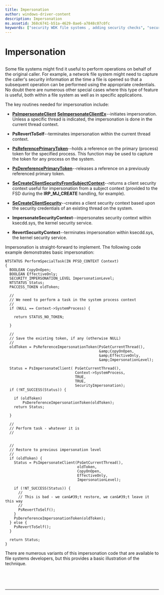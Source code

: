```yaml
---
title: Impersonation
author: windows-driver-content
description: Impersonation
ms.assetid: 368c6741-b51a-4629-8ae6-a7848c07c0fc
keywords: ["security WDK file systems , adding security checks", "security checks WDK file systems , impersonation", "impersonation WDK file systems"]
---
```


# Impersonation


## <span id="ddk_impersonation_if"></span><span id="DDK_IMPERSONATION_IF"></span>


Some file systems might find it useful to perform operations on behalf of the original caller. For example, a network file system might need to capture the caller's security information at the time a file is opened so that a subsequent operation can be performed using the appropriate credentials. No doubt there are numerous other special cases where this type of feature is useful, both within a file system as well as in specific applications.

The key routines needed for impersonation include:

-   [**PsImpersonateClient**](https://msdn.microsoft.com/library/windows/hardware/ff551907) [**SeImpersonateClientEx**](https://msdn.microsoft.com/library/windows/hardware/ff556659)--initiates impersonation. Unless a specific thread is indicated, the impersonation is done in the current thread context.

-   **PsRevertToSelf**--terminates impersonation within the current thread context.

-   [**PsReferencePrimaryToken**](https://msdn.microsoft.com/library/windows/hardware/ff551930)--holds a reference on the primary (process) token for the specified process. This function may be used to capture the token for any process on the system.

-   [**PsDereferencePrimaryToken**](https://msdn.microsoft.com/library/windows/hardware/ff551896)--releases a reference on a previously referenced primary token.

-   [**SeCreateClientSecurityFromSubjectContext**](https://msdn.microsoft.com/library/windows/hardware/ff556598)--returns a client security context useful for impersonation from a subject context (provided to the FSD during the **IRP\_MJ\_CREATE** handling, for example).

-   [**SeCreateClientSecurity**](https://msdn.microsoft.com/library/windows/hardware/ff556595)--creates a client security context based upon the security credentials of an existing thread on the system.

-   **ImpersonateSecurityContext**--impersonates security context within ksecdd.sys, the kernel security service.

-   **RevertSecurityContext**--terminates impersonation within ksecdd.sys, the kernel security service.

Impersonation is straight-forward to implement. The following code example demonstrates basic impersonation:

```
NTSTATUS PerformSpecialTask(IN PFSD_CONTEXT Context)
{
  BOOLEAN CopyOnOpen;
  BOOLEAN EffectiveOnly;
  SECURITY_IMPERSONATION_LEVEL ImpersonationLevel;
  NTSTATUS Status;
  PACCESS_TOKEN oldToken;

  //
  // We need to perform a task in the system process context
  //
  if (NULL == Context->SystemProcess) {

    return STATUS_NO_TOKEN;

  }

  //
  // Save the existing token, if any (otherwise NULL)
  //
  oldToken = PsReferenceImpersonationToken(PsGetCurrentThread(),
                                           &amp;CopyOnOpen,
                                           &amp;EffectiveOnly,
                                           &amp;ImpersonationLevel);

  Status = PsImpersonateClient( PsGetCurrentThread(),
                                Context->SystemProcess,
                                TRUE,
                                TRUE,
                                SecurityImpersonation);
  if (!NT_SUCCESS(Status)) {

    if (oldToken)
        PsDereferenceImpersonationToken(oldToken);
    return Status;

  }

  //
  // Perform task - whatever it is
  //


  //
  // Restore to previous impersonation level
  //
  if (oldToken) {
    Status = PsImpersonateClient(PsGetCurrentThread(),
                                 oldToken,
                                 CopyOnOpen,
                                 EffectiveOnly,
                                 ImpersonationLevel);

    if (!NT_SUCCESS(Status)) {
      //
      // This is bad - we can&#39;t restore, we can&#39;t leave it this way 
      //
      PsRevertToSelf();
    }
    PsDereferenceImpersonationToken(oldToken);
  } else {
    PsRevertToSelf();
  }

  return Status;
}
```

There are numerous variants of this impersonation code that are available to file systems developers, but this provides a basic illustration of the technique.

 

 


--------------------


